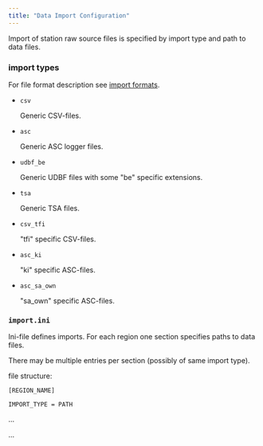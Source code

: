 ```yaml
---
title: "Data Import Configuration"
---
```


Import of station raw source files is specified by import type and path to data files.

### import types

For file format description see [import formats](import_formats.md).

* `csv`
  
  Generic CSV-files.


* `asc`

  Generic ASC logger files.
  

* `udbf_be`

  Generic UDBF files with some "be" specific extensions.	


* `tsa`

  Generic TSA files.
  
  
* `csv_tfi`

  "tfi" specific CSV-files.	


* `asc_ki`

  "ki" specific ASC-files.

* `asc_sa_own`

  "sa_own" specific ASC-files.


### `import.ini`

Ini-file defines imports. For each region one section specifies paths to data files.

There may be multiple entries per section (possibly of same import type).

file structure:

`[REGION_NAME]`

`IMPORT_TYPE = PATH`
 
...

...


